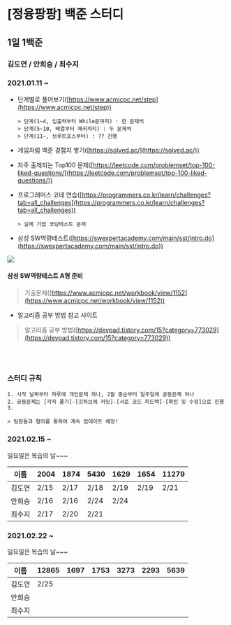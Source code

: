 # [정융팡팡] 백준 스터디
## 1일 1백준
### 김도연 / 안희승 / 최수지
### 2021.01.11 ~


* 단계별로 풀어보기([https://www.acmicpc.net/step](https://www.acmicpc.net/step))
    ```
    > 단계(1~4, 입출력부터 While문까지) : 한 문제씩
    > 단계(5~10, 배열부터 재귀까지) : 두 문제씩
    > 단계(11~, 브루트포스부터) : ?? 진행
    ```
* 게임처럼 백준 경험치 쌓기([https://solved.ac/](https://solved.ac/))

* 자주 출제되는 Top100 문제([https://leetcode.com/problemset/top-100-liked-questions/](https://leetcode.com/problemset/top-100-liked-questions/))

* 프로그래머스 코테 연습([https://programmers.co.kr/learn/challenges?tab=all_challenges](https://programmers.co.kr/learn/challenges?tab=all_challenges))
    ```
    > 실제 기업 코딩테스트 문제 
    ```

* 삼성 SW역량테스트([https://swexpertacademy.com/main/sst/intro.do](https://swexpertacademy.com/main/sst/intro.do))
<img src='https://user-images.githubusercontent.com/38692338/104296717-5b4e7d00-5505-11eb-99d7-dcf37488c97f.png'>

#### 삼성 SW역량테스트 A형 준비
 >기출문제([https://www.acmicpc.net/workbook/view/1152](https://www.acmicpc.net/workbook/view/1152))

* 알고리즘 공부 방법 참고 사이트
 > 알고리즘 공부 방법([https://devpad.tistory.com/15?category=773029](https://devpad.tistory.com/15?category=773029))
  
<br></br>
### 스터디 규칙

    1. 시작 날짜부터 하루에 개인문제 하나, 2월 중순부터 일주일에 공동문제 하나
    2. 공동문제는 [각자 풀기]-[깃허브에 커밋]-[서로 코드 피드백]-[확인 및 수정]으로 진행
    3. 
    
    > 팀원들과 협의를 통하여 계속 업데이트 예정!

### 2021.02.15 ~

일요일은 복습의 날~~~

|이름|2004|1874|5430|1629|1654|11279
|------|---|---|---|---|---|---|
|김도연|2/15|2/17|2/18|2/19|2/19|2/21|
|안희승|2/16|2/16|2/24|2/24|||
|최수지|2/17|2/20|2/21||||

### 2021.02.22 ~

일요일은 복습의 날~~~

|이름|12865|1697|1753|3273|2293|5639
|------|---|---|---|---|---|---|
|김도연|2/25||||||
|안희승|||||||
|최수지|||||||

